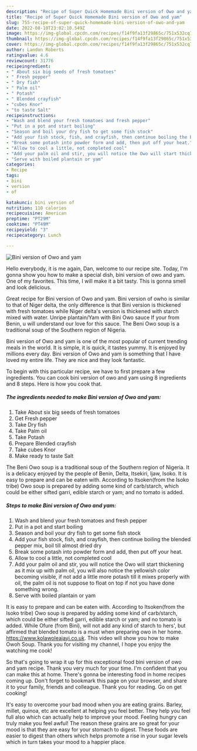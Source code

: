 ```yaml
---
description: "Recipe of Super Quick Homemade Bini version of Owo and yam"
title: "Recipe of Super Quick Homemade Bini version of Owo and yam"
slug: 755-recipe-of-super-quick-homemade-bini-version-of-owo-and-yam
date: 2022-08-10T23:02:10.549Z
image: https://img-global.cpcdn.com/recipes/f14f9fa13f29865c/751x532cq70/bini-version-of-owo-and-yam-recipe-main-photo.jpg
thumbnail: https://img-global.cpcdn.com/recipes/f14f9fa13f29865c/751x532cq70/bini-version-of-owo-and-yam-recipe-main-photo.jpg
cover: https://img-global.cpcdn.com/recipes/f14f9fa13f29865c/751x532cq70/bini-version-of-owo-and-yam-recipe-main-photo.jpg
author: Landon Roberts
ratingvalue: 4.6
reviewcount: 31776
recipeingredient:
- " About six big seeds of fresh tomatoes"
- " Fresh pepper"
- " Dry fish"
- " Palm oil"
- " Potash"
- " Blended crayfish"
- "cubes Knor"
- "to taste Salt"
recipeinstructions:
- "Wash and blend your fresh tomatoes and fresh pepper"
- "Put in a pot and start boiling"
- "Season and boil your dry fish to get some fish stock"
- "Add your fish stock, fish, and crayfish, then continue boiling the blended pepper mix, boil till almost dried dry"
- "Break some potash into powder form and add, then put off your heat."
- "Allow to cool a little, not completed cool"
- "Add your palm oil and stir, you will notice the Owo will start thickening as it mix up with palm oil, you will also notice the yellowish color becoming visible, if not add a little more potash till it mixes properly with oil, the palm oil is not suppose to float on top if not you have done something wrong."
- "Serve with boiled plantain or yam"
categories:
- Recipe
tags:
- bini
- version
- of

katakunci: bini version of 
nutrition: 110 calories
recipecuisine: American
preptime: "PT29M"
cooktime: "PT49M"
recipeyield: "3"
recipecategory: Lunch

---
```



![Bini version of Owo and yam](https://img-global.cpcdn.com/recipes/f14f9fa13f29865c/751x532cq70/bini-version-of-owo-and-yam-recipe-main-photo.jpg)

Hello everybody, it is me again, Dan, welcome to our recipe site. Today, I'm gonna show you how to make a special dish, bini version of owo and yam. One of my favorites. This time, I will make it a bit tasty. This is gonna smell and look delicious.

Great recipe for Bini version of Owo and yam. Bini version of owho is similar to that of Niger delta, the only difference is that Bini version is thickened with fresh tomatoes while Niger delta&#39;s version is thickened with starch mixed with water. Unripe plantain/Yam with Bini Owo sauce If your from Benin, u will understand our love for this sauce. The Beni Owo soup is a traditional soup of the Southern region of Nigeria.

Bini version of Owo and yam is one of the most popular of current trending meals in the world. It is simple, it is quick, it tastes yummy. It is enjoyed by millions every day. Bini version of Owo and yam is something that I have loved my entire life. They are nice and they look fantastic.


To begin with this particular recipe, we have to first prepare a few ingredients. You can cook bini version of owo and yam using 8 ingredients and 8 steps. Here is how you cook that.

<!--inarticleads1-->

##### The ingredients needed to make Bini version of Owo and yam:

1. Take  About six big seeds of fresh tomatoes
1. Get  Fresh pepper
1. Take  Dry fish
1. Take  Palm oil
1. Take  Potash
1. Prepare  Blended crayfish
1. Take cubes Knor
1. Make ready to taste Salt


The Beni Owo soup is a traditional soup of the Southern region of Nigeria. It is a delicacy enjoyed by the people of Benin, Delta, Itsekiri, Ijaw, Isoko. It is easy to prepare and can be eaten with. According to Itsoken(from the Isoko tribe) Owo soup is prepared by adding some kind of carb/starch, which could be either sifted garri, edible starch or yam; and no tomato is added. 

<!--inarticleads2-->

##### Steps to make Bini version of Owo and yam:

1. Wash and blend your fresh tomatoes and fresh pepper
1. Put in a pot and start boiling
1. Season and boil your dry fish to get some fish stock
1. Add your fish stock, fish, and crayfish, then continue boiling the blended pepper mix, boil till almost dried dry
1. Break some potash into powder form and add, then put off your heat.
1. Allow to cool a little, not completed cool
1. Add your palm oil and stir, you will notice the Owo will start thickening as it mix up with palm oil, you will also notice the yellowish color becoming visible, if not add a little more potash till it mixes properly with oil, the palm oil is not suppose to float on top if not you have done something wrong.
1. Serve with boiled plantain or yam


It is easy to prepare and can be eaten with. According to Itsoken(from the Isoko tribe) Owo soup is prepared by adding some kind of carb/starch, which could be either sifted garri, edible starch or yam; and no tomato is added. While Ofure (from Bini), will not add any kind of starch to hers&#39;, but affirmed that blended tomato is a must when preparing owo in her home. https://www.kolawoleajayi.co.uk. This video will show you how to make Owoh Soup. Thank you for visiting my channel, I hope you enjoy the watching me cook! 

So that's going to wrap it up for this exceptional food bini version of owo and yam recipe. Thank you very much for your time. I'm confident that you can make this at home. There's gonna be interesting food in home recipes coming up. Don't forget to bookmark this page on your browser, and share it to your family, friends and colleague. Thank you for reading. Go on get cooking!

It's easy to overcome your bad mood when you are eating grains. Barley, millet, quinoa, etc are excellent at helping you feel better. They help you feel full also which can actually help to improve your mood. Feeling hungry can truly make you feel awful! The reason these grains are so great for your mood is that they are easy for your stomach to digest. These foods are easier to digest than others which helps promote a rise in your sugar levels which in turn takes your mood to a happier place.
